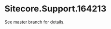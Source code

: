 # Sitecore.Support.164213

See [master branch](https://github.com/sitecoresupport/Sitecore.Support.164213) for details.